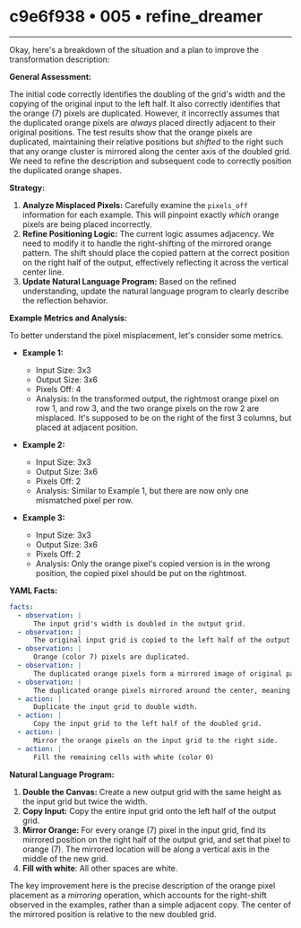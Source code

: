 # c9e6f938 • 005 • refine_dreamer

---
Okay, here's a breakdown of the situation and a plan to improve the transformation description:

**General Assessment:**

The initial code correctly identifies the doubling of the grid's width and the copying of the original input to the left half. It also correctly identifies that the orange (7) pixels are duplicated. However, it incorrectly assumes that the duplicated orange pixels are *always* placed directly adjacent to their original positions. The test results show that the orange pixels are duplicated, maintaining their relative positions but *shifted* to the right such that any orange cluster is mirrored along the center axis of the doubled grid. We need to refine the description and subsequent code to correctly position the duplicated orange shapes.

**Strategy:**

1.  **Analyze Misplaced Pixels:** Carefully examine the `pixels_off` information for each example. This will pinpoint exactly *which* orange pixels are being placed incorrectly.
2.  **Refine Positioning Logic:** The current logic assumes adjacency. We need to modify it to handle the right-shifting of the mirrored orange pattern. The shift should place the copied pattern at the correct position on the right half of the output, effectively reflecting it across the vertical center line.
3.  **Update Natural Language Program:** Based on the refined understanding, update the natural language program to clearly describe the reflection behavior.

**Example Metrics and Analysis:**

To better understand the pixel misplacement, let's consider some metrics.

*   **Example 1:**
    *   Input Size: 3x3
    *   Output Size: 3x6
    *   Pixels Off: 4
    *   Analysis: In the transformed output, the rightmost orange pixel on row 1, and row 3, and the two orange pixels on the row 2 are misplaced. It's supposed to be on the right of the first 3 columns, but placed at adjacent position.

*   **Example 2:**
    *   Input Size: 3x3
    *   Output Size: 3x6
    *   Pixels Off: 2
    *   Analysis: Similar to Example 1, but there are now only one mismatched pixel per row.

*   **Example 3:**
    *   Input Size: 3x3
    *   Output Size: 3x6
    *   Pixels Off: 2
    *   Analysis: Only the orange pixel's copied version is in the wrong position, the copied pixel should be put on the rightmost.

**YAML Facts:**

```yaml
facts:
  - observation: |
      The input grid's width is doubled in the output grid.
  - observation: |
      The original input grid is copied to the left half of the output grid.
  - observation: |
      Orange (color 7) pixels are duplicated.
  - observation: |
      The duplicated orange pixels form a mirrored image of original pattern.
  - observation: |
      The duplicated orange pixels mirrored around the center, meaning that its rightmost position starts at the last column of output.
  - action: |
      Duplicate the input grid to double width.
  - action: |
      Copy the input grid to the left half of the doubled grid.
  - action: |
      Mirror the orange pixels on the input grid to the right side.
  - action: |
      Fill the remaining cells with white (color 0)
```

**Natural Language Program:**

1.  **Double the Canvas:** Create a new output grid with the same height as the input grid but twice the width.
2.  **Copy Input:** Copy the entire input grid onto the left half of the output grid.
3.  **Mirror Orange:** For every orange (7) pixel in the input grid, find its mirrored position on the right half of the output grid, and set that pixel to orange (7). The mirrored location will be along a vertical axis in the middle of the new grid.
4. **Fill with white**: All other spaces are white.

The key improvement here is the precise description of the orange pixel placement as a *mirroring* operation, which accounts for the right-shift observed in the examples, rather than a simple adjacent copy. The center of the mirrored position is relative to the new doubled grid.


